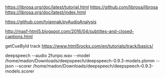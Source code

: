 https://librosa.org/doc/latest/tutorial.html
https://github.com/librosa/librosa
https://librosa.org/doc/latest/index.html



https://github.com/tyiannak/pyAudioAnalysis




http://masf-html5.blogspot.com/2016/04/subtitles-and-closed-captions.html

getCueById track
https://www.html5rocks.com/en/tutorials/track/basics/



deepspeech --audio 2funpo.wav --model /home/madon/Downloads/deepspeech/deepspeech-0.9.3-models.pbmm --json --scorer  /home/madon/Downloads/deepspeech/deepspeech-0.9.3-models.scorer

